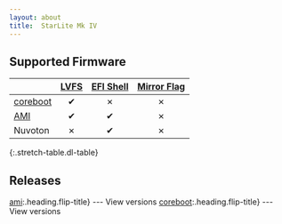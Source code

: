 ```yaml
---
layout: about
title:  StarLite Mk IV
---
```


## Supported Firmware


|                               | [LVFS]              | [EFI Shell]         | [Mirror Flag]       |
|:------------------------------|:-------------------:|:-------------------:|:-------------------:|
| [coreboot]                    | &#x2714;            | &#x2717;            | &#x2717;            |
| [AMI]                         | &#x2714;            | &#x2714;            | &#x2717;            |
| Nuvoton                       | &#x2717;            | &#x2714;            | &#x2717;            |
{:.stretch-table.dl-table}


## Releases
[ami]:.heading.flip-title} --- View versions
[coreboot]:.heading.flip-title} --- View versions


[LVFS]: ../../methods
[EFI Shell]: ../../methods/efi_shell/
[Mirror Flag]: ../../methods/magic/

[AMI]: https://fwupd.org/lvfs/devices/com.starlabs.I4.ami
[coreboot]: https://fwupd.org/lvfs/devices/com.starlabs.I4.coreboot
